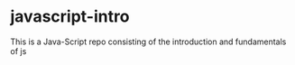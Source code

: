 # javascript-intro
This is a Java-Script repo consisting of the introduction and fundamentals of js
